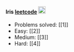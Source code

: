 #### Iris  [leetcode](https://leetcode.com/u/iristyc/)  <img src="https://raw.githubusercontent.com/MartinHeinz/MartinHeinz/master/wave.gif" width="20px">

* Problems solved: [[1]]
* Easy: [[2]]
* Medium: [[3]]
* Hard: [[4]]
